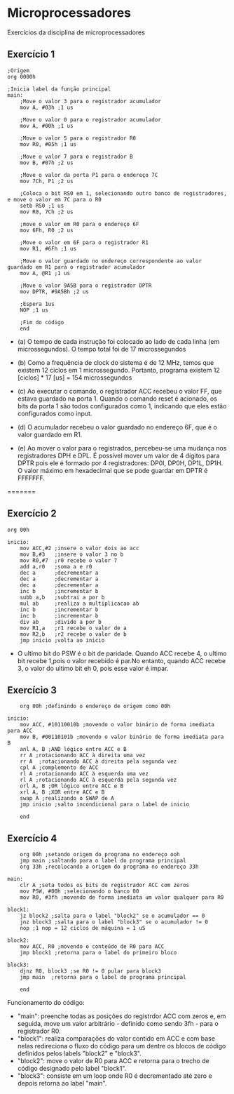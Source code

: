 # Microprocessadores
Exercícios da disciplina de microprocessadores 

## Exercício 1
```
;Origem
org 0000h

;Inicia label da função principal
main:
	;Move o valor 3 para o registrador acumulador
	mov A, #03h ;1 us

	;Move o valor 0 para o registrador acumulador
	mov A, #00h ;1 us

	;Move o valor 5 para o registrador R0
	mov R0, #05h ;1 us

	;Move o valor 7 para o registrador B
	mov B, #07h ;2 us

	;Move o valor da porta P1 para o endereço 7C
	mov 7Ch, P1 ;2 us

	;Coloca o bit RS0 em 1, selecionando outro banco de registradores, e move o valor em 7C para o R0 
	setb RS0 ;1 us
	mov R0, 7Ch ;2 us

	;move o valor em R0 para o endereço 6F
	mov 6Fh, R0 ;2 us

	;Move o valor em 6F para o registrador R1
	mov R1, #6Fh ;1 us

	;Move o valor guardado no endereço correspondente ao valor guardado em R1 para o registrador acumulador
	mov A, @R1 ;1 us

	;Move o valor 9A5B para o registrador DPTR
	mov DPTR, #9A5Bh ;2 us

	;Espera 1us
	NOP ;1 us

	;Fim do código
	end
```
 * (a) O tempo de cada instrução foi colocado ao lado de cada linha (em microssegundos).
O tempo total foi de 17 microssegundos

 * (b) Como a frequência de clock do sistema é de 12 MHz, temos que existem 12 ciclos em 
1 microssegundo. Portanto, programa existem 12 [ciclos] * 17 [us] = 154 microssegundos

* (c) Ao executar o comando, o registrador ACC recebeu o valor FF, que estava guardado na porta 1.
Quando o comando reset é acionado, os bits da porta 1 sâo todos configurados como 1, indicando que
eles estâo configurados como 
input. 

* (d) O acumulador recebeu o valor guardado no endereço 6F, que é o valor guardado em R1.

* (e) Ao mover o valor para o registrados, percebeu-se uma mudança nos registradores DPH e DPL.
É possível mover um valor de 4 dígitos para DPTR pois ele é formado por 4 registradores: DP0l, 
DP0H, DP1L, DP1H. O valor máximo em hexadecimal que se pode guardar em DPTR é  FFFFFFF.

=======

## Exercício 2
```
org 00h

inicio:
	mov ACC,#2 ;insere o valor dois ao acc
	mov B,#3   ;insere o valor 3 no b
	mov R0,#7  ;r0 recebe o valor 7
	add a,r0   ;soma a e r0
	dec a 	   ;decrementar a
	dec a	   ;decrementar a
 	dec a 	   ;decrementar a
	inc b	   ;incrementar b
	subb a,b   ;subtrai a por b
	mul ab     ;realiza a multiplicacao ab
	inc b	   ;incrementar b
	inc b	   ;incrementar b
	div ab     ;divide a por b
	mov R1,a   ;r1 recebe o valor de a
	mov R2,b   ;r2 recebe o valor de b
	jmp inicio ;volta ao inicio
```
* O ultimo bit do PSW é o bit de paridade. Quando ACC recebe 4, o ultimo bit recebe 1,pois o valor recebido é par.No entanto, quando ACC recebe 3, o valor do ultimo bit eh 0, pois esse valor é impar.

## Exercício 3
```
	org 00h ;definindo o endereço de origem como 00h

inicio: 
	mov ACC, #10110010b ;movendo o valor binário de forma imediata para ACC
	mov B, #00110101b ;movendo o valor binário de forma imediata para B
	anl A, B ;AND lógico entre ACC e B
	rr A ;rotacionando ACC à direita uma vez
	rr A  ;rotacionando ACC à direita pela segunda vez
	cpl A ;complemento de ACC
	rl A ;rotacionando ACC à esquerda uma vez
	rl A ;rotacionando ACC à esquerda pela segunda vez
	orl A, B ;OR lógico entre ACC e B
	xrl A, B ;XOR entre ACC e B
	swap A ;realizando o SWAP de A
	jmp inicio ;salto incondicional para o label de inicio

	end
```
## Exercício 4
```
	org 00h ;setando origem do programa no endereço ooh
	jmp main ;saltando para o label do programa principal
	org 33h ;recolocando a origem do programa no endereço 33h

main:
	clr A ;seta todos os bits do registrador ACC com zeros 
	mov PSW, #00h ;selecionando o banco 00
	mov R0, #3fh ;movendo de forma imediata um valor qualquer para R0

block1:
	jz block2 ;salta para o label "block2" se o acumulador == 0
	jnz block3 ;salta para o label "block3" se o acumulador != 0
	nop ;1 nop = 12 ciclos de máquina = 1 uS

block2: 
	mov ACC, R0	;movendo o conteúdo de R0 para ACC
	jmp block1 ;retorna para o label do primeiro bloco

block3:
	djnz R0, block3 ;se R0 != 0 pular para block3
	jmp main  ;retorna para o label do programa principal

	end

```

Funcionamento do código:

* "main": preenche todas as posições do registrdor ACC com zeros e, em seguida, move um valor arbitrário - definido como sendo 3fh - para o registrador R0.
* "block1": realiza comparações do valor contido em ACC e com base nelas redireciona o fluxo do código para um dentre os blocos de código definidos pelos labels "block2" e "block3".
* "block2": move o valor de R0 para ACC e retorna para o trecho de código designado pelo label "block1".
* "block3": consiste em um loop onde R0 é decrementado até zero e depois retorna ao label "main".
